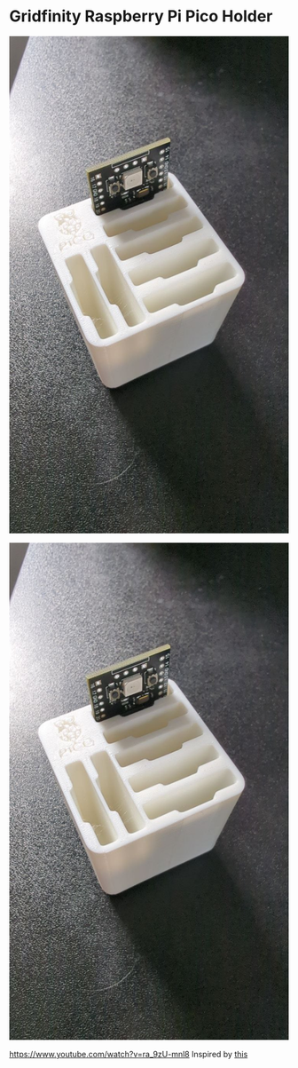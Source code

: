 # Gridfinity Raspberry Pi Pico Holder

![3d printed model verion](/assets/gridfinty-rpi-pico.jpg)

![3d printed model verion](/assets/gridfinty-rpi-pico.jpg)

https://www.youtube.com/watch?v=ra_9zU-mnl8
Inspired by [this](https://thangs.com/designer/jeman/3d-model/Gridfinity%2520Raspberry%2520Pi%2520Pico%2520Holder.stl-198518)
